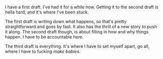 I have a first draft. I've had it for a while now. Getting it to the second draft is hella hard, and it's where I've been stuck. 

The first draft is writing down what happens, so that's pretty straightforward and goes by fast. It also has the thrill of a new story to push it along. The second draft though, is about filling in how and why things happen. I have to be accountable here.

The third draft is everything. It's where I have to set myself apart, go all, where I have to fucking *make babies*. 